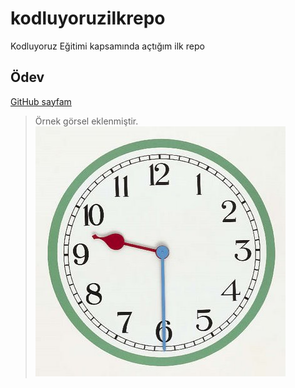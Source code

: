 # kodluyoruzilkrepo
Kodluyoruz Eğitimi kapsamında açtığım ilk repo
## Ödev

[GitHub sayfam](https://github.com/deryatas "GitHub Sayfam")
> Örnek görsel eklenmiştir.
![Örnek resim verilmiştir.](analog.jpg "Github")




